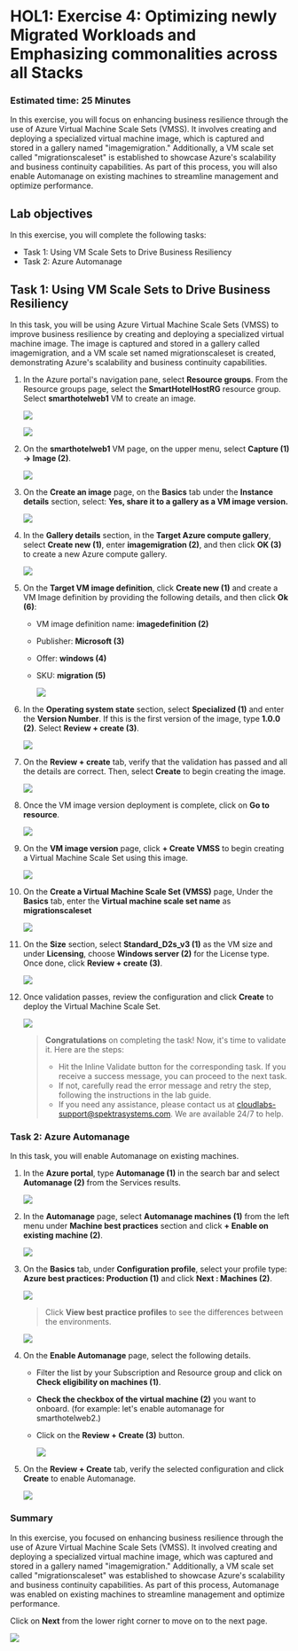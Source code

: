 
# HOL1: Exercise 4: Optimizing newly Migrated Workloads and Emphasizing commonalities across all Stacks

### Estimated time: 25 Minutes

In this exercise, you will focus on enhancing business resilience through the use of Azure Virtual Machine Scale Sets (VMSS). It involves creating and deploying a specialized virtual machine image, which is captured and stored in a gallery named "imagemigration." Additionally, a VM scale set called "migrationscaleset" is established to showcase Azure's scalability and business continuity capabilities. As part of this process, you will also enable Automanage on existing machines to streamline management and optimize performance.

## Lab objectives

In this exercise, you will complete the following tasks:

- Task 1: Using VM Scale Sets to Drive Business Resiliency
- Task 2: Azure Automanage

## Task 1: Using VM Scale Sets to Drive Business Resiliency

In this task, you will be using Azure Virtual Machine Scale Sets (VMSS) to improve business resilience by creating and deploying a specialized virtual machine image. The image is captured and stored in a gallery called imagemigration, and a VM scale set named migrationscaleset is created, demonstrating Azure's scalability and business continuity capabilities.

1. In the Azure portal's navigation pane, select **Resource groups**. From the Resource groups page, select the **SmartHotelHostRG** resource group. Select **smarthotelweb1** VM to create an image.

   ![](Images/infra-l3-5.png)

   ![](Images/infra-l4-1.png)

1. On the **smarthotelweb1** VM page, on the upper menu, select **Capture (1) -> Image (2)**.
   
   ![](Images/15-7-25-l4-1.png)

1. On the **Create an image** page, on the **Basics** tab under the **Instance details** section, select: **Yes, share it to a gallery as a VM image version.**

   ![](Images/15-7-25-l4-l1.png)

1. In the **Gallery details** section, in the **Target Azure compute gallery**, select **Create new (1)**, enter **imagemigration<inject key="DeploymentID" enableCopy="false" /> (2)**, and then click **OK (3)** to create a new Azure compute gallery.

   ![](Images/infra-l4-2.png)

1. On the **Target VM image definition**, click **Create new (1)** and create a VM Image definition by providing the following details, and then click **Ok (6)**: 
  
   - VM image definition name: **imagedefinition<inject key="DeploymentID" enableCopy="false" /> (2)**

   - Publisher: **Microsoft (3)**
    
   - Offer: **windows (4)**
  
   - SKU: **migration (5)**

     ![](Images/infra-l4-3.png)

1. In the **Operating system state** section, select **Specialized (1)** and enter the **Version Number**. If this is the first version of the image, type **1.0.0 (2)**. Select **Review + create (3)**.

   ![](Images/15-7-25-l4-2.png)

1. On the **Review + create** tab, verify that the validation has passed and all the details are correct. Then, select **Create** to begin creating the image.

    ![](Images/infra-l4-4.png)

1. Once the VM image version deployment is complete, click on **Go to resource**.

   ![](Images/15-7-25-l4-l6.png)
   
1. On the **VM image version** page, click **+ Create VMSS** to begin creating a Virtual Machine Scale Set using this image.

    ![](Images/infra-l4-5.png)

1. On the **Create a Virtual Machine Scale Set (VMSS)** page, Under the **Basics** tab, enter the **Virtual machine scale set name** as **migrationscaleset<inject key="DeploymentID" enableCopy="false" />**

    ![](Images/infra-l4-6.png)

1. On the **Size** section, select **Standard_D2s_v3 (1)** as the VM size and under **Licensing**, choose **Windows server (2)** for the License type. Once done, click **Review + create (3)**.

     ![](Images/15-7-25-l4-l9.png)

1. Once validation passes, review the configuration and click **Create** to deploy the Virtual Machine Scale Set.

    ![](Images/15-7-25-l4-l10.png)

     > **Congratulations** on completing the task! Now, it's time to validate it. Here are the steps:
     > - Hit the Inline Validate button for the corresponding task. If you receive a success message, you can proceed to the next task. 
     > - If not, carefully read the error message and retry the step, following the instructions in the lab guide.
     > - If you need any assistance, please contact us at cloudlabs-support@spektrasystems.com. We are available 24/7 to help.

     <validation step="ad4bf69e-6413-4a9c-a1fc-7f32d558b111" />

### Task 2: Azure Automanage

In this task, you will enable Automanage on existing machines.

1. In the **Azure portal**, type **Automanage (1)** in the search bar and select **Automanage (2)** from the Services results.

    ![](Images/15-7-25-l4-l16.png)

1. In the **Automanage** page, select **Automanage machines (1)** from the left menu under **Machine best practices** section and click **+ Enable on existing machine (2)**.

    ![](Images/15-7-25-l4-l11.png)

1. On the **Basics** tab, under **Configuration profile**, select your profile type: **Azure best practices: Production (1)** and click **Next : Machines (2)**.
   
    ![](Images/infra-l9-2-new.png)
   
     > Click **View best practice profiles** to see the differences between the environments.
    
      ![](Images/upd-browse-production-profile.png)

1. On the **Enable Automanage** page, select the following details.

     - Filter the list by your Subscription and Resource group and click on **Check eligibility on machines (1)**.
   
     - **Check the checkbox of the virtual machine (2)** you want to onboard. (for example: let's enable automanage for smarthotelweb2.)
   
     - Click on the **Review + Create (3)** button.
   
         ![](Images/15-7-25-l4-l14.png)

1. On the **Review + Create** tab, verify the selected configuration and click **Create** to enable Automanage.

   ![](Images/15-7-25-l4-l15.png)

### Summary 

In this exercise, you focused on enhancing business resilience through the use of Azure Virtual Machine Scale Sets (VMSS). It involved creating and deploying a specialized virtual machine image, which was captured and stored in a gallery named "imagemigration." Additionally, a VM scale set called "migrationscaleset" was established to showcase Azure's scalability and business continuity capabilities. As part of this process, Automanage was enabled on existing machines to streamline management and optimize performance.

Click on **Next** from the lower right corner to move on to the next page.

![](Images/infra-s7.png)
